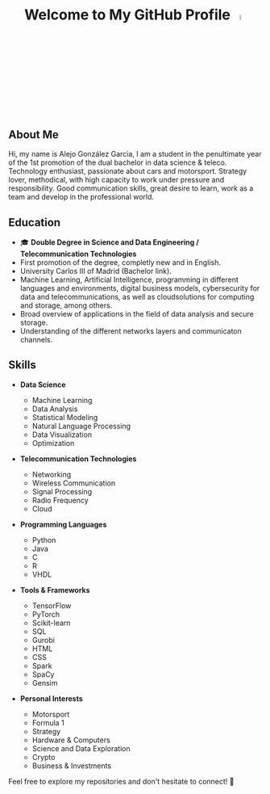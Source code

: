<div align="center">
  
# Welcome to My GitHub Profile <img src="https://images.emojiterra.com/google/noto-emoji/unicode-15/animated/1f44b.gif" width="5%" height = "5%" alt="Animación de ejemplo">

</div>

## About Me

Hi, my name is Alejo González Garcia, I am a student in the penultimate year of the 1st promotion of the dual bachelor in data science & teleco. Technology enthusiast, passionate about cars and motorsport. Strategy lover, methodical, with high capacity to work under pressure and responsibility. Good communication skills, great desire to learn, work as a team and develop in the professional world.

## Education

- 🎓 **Double Degree in Science and Data Engineering / Telecommunication Technologies**
 - First promotion of the degree, completly new and in English.
 - University Carlos III of Madrid (Bachelor link).
 - Machine Learning, Artificial Intelligence, programming in different languages and environments, digital business models, cybersecurity for data and telecommunications, as well as cloudsolutions for computing and storage, among others.
 - Broad overview of applications in the field of data analysis and secure storage.
 - Understanding of the different networks layers and communicaton channels.


## Skills

- **Data Science**
  - Machine Learning
  - Data Analysis
  - Statistical Modeling
  - Natural Language Processing
  - Data Visualization
  - Optimization

- **Telecommunication Technologies**
  - Networking
  - Wireless Communication
  - Signal Processing
  - Radio Frequency
  - Cloud

- **Programming Languages**
  - Python
  - Java
  - C
  - R
  - VHDL

- **Tools & Frameworks**
  - TensorFlow
  - PyTorch
  - Scikit-learn
  - SQL
  - Gurobi
  - HTML
  - CSS
  - Spark
  - SpaCy
  - Gensim

- **Personal Interests**
  - Motorsport
  - Formula 1
  - Strategy
  - Hardware & Computers
  - Science and Data Exploration
  - Crypto
  - Business & Investments
  

Feel free to explore my repositories and don't hesitate to connect! 🚀
